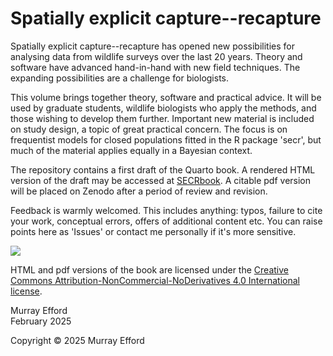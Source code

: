 # Spatially explicit capture--recapture

Spatially explicit capture--recapture has opened new possibilities for analysing 
data from wildlife surveys over the last 20 years. Theory and software have advanced 
hand-in-hand with new field techniques. The expanding possibilities are a challenge 
for biologists. 

This volume brings together theory, software and practical advice. It will be used 
by graduate students, wildlife biologists who apply the methods, 
and those wishing to develop them further. Important new material is included 
on study design, a topic of great practical concern. The focus is on 
frequentist models for closed populations fitted in the R package 'secr', but 
much of the material applies equally in a Bayesian context.

The repository contains a first draft of the Quarto book. A rendered HTML version 
of the draft may be accessed at [SECRbook](https://murrayefford.github.io/SECRbook). 
A citable pdf version will be placed on Zenodo after a period of review and revision.

Feedback is warmly welcomed. This includes anything: typos, failure to cite 
your work, conceptual errors, offers of additional content etc. You can raise 
points here as 'Issues' or contact me personally if it's more sensitive.

[![](https://img.shields.io/badge/License-CC_BY--NC--ND_4.0-lightgrey.svg)](https://creativecommons.org/licenses/by-nc-nd/4.0/)

HTML and pdf versions of the book are licensed under the [Creative Commons Attribution-NonCommercial-NoDerivatives 4.0 International license](https://creativecommons.org/licenses/by-nc-nd/4.0/).

Murray Efford  
February 2025

Copyright © 2025 Murray Efford

